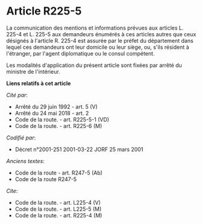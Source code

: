 # Article R225-5

La communication des mentions et informations prévues aux articles L. 225-4 et L. 225-5 aux demandeurs énumérés à ces
articles autres que ceux désignés à l'article R. 225-4 est assurée par le préfet du département dans lequel ces demandeurs
ont leur domicile ou leur siège, ou, s'ils résident à l'étranger, par l'agent diplomatique ou le consul compétent.

Les modalités d'application du présent article sont fixées par arrêté du ministre de l'intérieur.

**Liens relatifs à cet article**

_Cité par_:

  - Arrêté du 29 juin 1992 - art. 5 (V)
  - Arrêté du 24 mai 2018 - art. 2
  - Code de la route. - art. R225-5-1 (VD)
  - Code de la route. - art. R225-6 (M)

_Codifié par_:

  - Décret n°2001-251 2001-03-22 JORF 25 mars 2001

_Anciens textes_:

  - Code de la route - art. R247-5 (Ab)
  - Code de la route R247-5

_Cite_:

  - Code de la route. - art. L225-4 (V)
  - Code de la route. - art. L225-5 (M)
  - Code de la route. - art. R225-4 (M)
